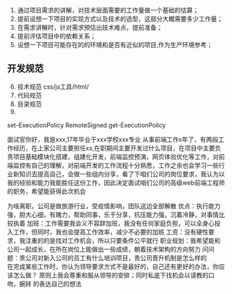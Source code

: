 1. 通过项目需求的讲解，对技术层面需要的工作量做一个基础的估算；
2. 提前设想一下项目的实现方式以及技术的选型，这部分大概需要多少工作量；
3. 在需求讲解时，针对需求预估出技术难点，提前准备；
4. 提前评估项目中的依赖关系；
5. 设想一下项目可能存在的的环境和是否有近似的项目,作为生产环境参考；

## 开发规范
6. 技术规范 css/js工具/html/
7. 代码规范
8. 目录规范
9. 




set-ExecutionPolicy RemoteSigned
get-ExecutionPolicy

面试官你好，我是xxx,17年毕业于xxx学校xxx专业  从事前端工作x年了，有两段工作经历，在上家公司主要担任xx,在职期间主要开发过什么项目，在项目中主要负责项目基础模块化搭建，组建化开发，前端监控预演，网页体验优化等工作，对前端监控有自己的理解，对前端开发的工作流程十分熟悉，工作之余也会学习一些行业新知识去提高自己，会做一些组内分享，看了下咱们公司的岗位要求，我认为以我的经验和能力我能胜任这份工作，因此决定面试咱们公司的高级web前端工程师的职务，希望能获得此次机会

为啥离职，公司是做旅游行业，受疫情影响，团队这边全部解散
优点：执行能力强，胆大心细，有魄力，帮助同事，乐于分享，抗压能力强，沉着冷静，对事情比较执着
加班：工作需要我会义不容辞加班，我没有任何家庭负担，可以全身心投入工作，但同时，我也会提高工作效率，减少不必要的加班
工资：没有硬性要求，我注重的的是找对工作机会，所以只要条件公平就行
职业规划：我希望能和公司一起成长，在所在岗位上能做出一些成绩，朝着技术架构的方向努力
问问题：贵公司对新入公司的员工有什么培训项目，贵公司晋升机制是怎么样的              
在完成某些工作时，你认为领导要求方式不是最好的，自己还有更好的办法，你应该怎么做？ 原则上我会尊重和服从领导的安排；同时私底下找机会以请教的口吻，婉转
的表达自己的想法